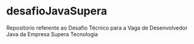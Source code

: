 # desafioJavaSupera
Repositorio referente ao Desafio Técnico para a Vaga de Desenvolvedor Java da Empresa Supera Tecnologia
